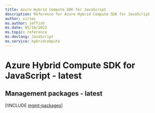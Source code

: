 ```yaml
---
title: Azure Hybrid Compute SDK for JavaScript
description: Reference for Azure Hybrid Compute SDK for JavaScript
author: xirzec
ms.author: jeffish
ms.date: 05/16/2022
ms.topic: reference
ms.devlang: JavaScript
ms.service: hybridcompute
---
```

# Azure Hybrid Compute SDK for JavaScript - latest
## Management packages - latest
[!INCLUDE [mgmt-packages](hybrid-compute-mgmt-index.md)]
